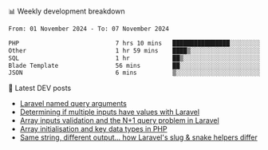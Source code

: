 📊 Weekly development breakdown
<!--START_SECTION:waka-->

```txt
From: 01 November 2024 - To: 07 November 2024

PHP                           7 hrs 10 mins   ████████████████░░░░░░░░░   63.77 %
Other                         1 hr 59 mins    ████▒░░░░░░░░░░░░░░░░░░░░   17.71 %
SQL                           1 hr            ██▒░░░░░░░░░░░░░░░░░░░░░░   08.94 %
Blade Template                56 mins         ██░░░░░░░░░░░░░░░░░░░░░░░   08.29 %
JSON                          6 mins          ▒░░░░░░░░░░░░░░░░░░░░░░░░   00.96 %
```

<!--END_SECTION:waka-->

📕 Latest DEV posts
<!-- BLOG-POST-LIST:START -->
- [Laravel named query arguments](https://dev.to/michaelvickersuk/laravel-named-query-arguments-28kd)
- [Determining if multiple inputs have values with Laravel](https://dev.to/michaelvickersuk/determining-if-multiple-inputs-have-values-with-laravel-km6)
- [Array inputs validation and the N+1 query problem in Laravel](https://dev.to/michaelvickersuk/array-inputs-validation-and-the-n1-query-problem-in-laravel-2agb)
- [Array initialisation and key data types in PHP](https://dev.to/michaelvickersuk/array-initialisation-and-key-data-types-in-php-1e5b)
- [Same string, different output... how Laravel&#39;s slug &amp; snake helpers differ](https://dev.to/michaelvickersuk/same-string-different-output-how-laravels-slug-snake-helpers-differ-1ccj)
<!-- BLOG-POST-LIST:END -->
